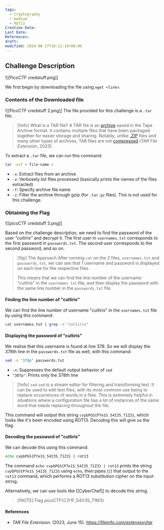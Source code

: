 ```yaml
---
tags:
  - Cryptography
  - medium
  - ROT13
Creation Date: 
Last Date: 
References: 
draft: 
modified: 2024-08-27T10:12:10+08:00
---
```

## Challenge Description
![[PicoCTF credstuff.png]]

We first begin by downloading the file using `wget <link>`. 

### Contents of the Downloaded file
![[PicoCTF credstuff 2.png]]
The file provided for this challenge is a `.tar` file. 

>[!info] What is a TAR file?
>A TAR file is an [archive](https://techterms.com/definition/archive) saved in the Tape Archive format. It contains multiple files that have been packaged together for easier storage and sharing. Notably, unlike [.ZIP](https://fileinfo.com/extension/zip) files and many other types of archives, TAR files are not [compressed](https://techterms.com/definition/compression) (_TAR File Extension_, 2023).

To extract a `.tar` file, we can run this command:

```bash
tar -xvf < file-name >
```
- `-x`: Extract files from an archive
- `-v`: Verbosely list files processed (basically prints the names of the files extracted)
- `-f`: Specify archive file name
- `-z`: Filter the archive through gzip (for `.tar.gz` files). This is not used for this challenge.

### Obtaining the Flag
![[picoCTF credstuff 3.png]]

Based on the challenge description, we need to find the password of the user _"cultiris"_ and decrypt it. The first user in `usernames.txt` corresponds to the first password in `passwords.txt`. The second user corresponds to the second password, and so on.

>[!tip] The Approach
>After running `cat` on the 2 files, `usernames.txt` and `passwords.txt`, we can see that 1 username and password is displayed on each line for the respective files. 
>
>This means that we can find the line number of the username "_cultiris_" in the `usernames.txt` file, and then display the password with the same line number in the `passwords.txt` file. 

#### Finding the line number of "cultiris"
We can find the line number of username "_cultiris_" in the `usernames.txt` file by using this command:

```bash
cat usernames.txt | grep -n "cultiris"
```

#### Displaying the password of "cultiris"
We realise that this username is found at line 378. So we will display the 378th line in the `passwords.txt` file as well, with this command:

```bash
sed -n "378p" passwords.txt
```
- `-n`: Suppresses the default output behavior of `sed`
- `"387p"`: Prints only the 378th line

>[!info] `sed`
>`sed` is a stream editor for filtering and transforming text. It can be used to edit text files, with its most common use being to replace occurrences of words in a files. This is extremely helpful in situations where a configuration file has a lot of instances of the same word that needs replacing throughout the file.

This command will output this string `cvpbPGS{P7e1S_54I35_71Z3}`, which looks like it's been encoded using ROT13. Decoding this will give us the flag.
#### Decoding the password of "cultiris"

We can decode this using this command:
```bash
echo cvpbPGS{P7e1S_54I35_71Z3} | rot13
```

The command `echo cvpbPGS{P7e1S_54I35_71Z3} | rot13` prints the string `cvpbPGS{P7e1S_54I35_71Z3}` using `echo`, then pipes (`|`) that output to the `rot13` command, which performs a ROT13 substitution cipher on the input string.

Alternatively, we can use tools like [[CyberChef]] to decode this string.

 >[!NOTE] Flag
>picoCTF{C7r1F_54V35_71M3}
#### References
- _TAR File Extension_. (2023, June 15). https://fileinfo.com/extension/tar